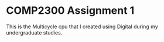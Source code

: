 # COMP2300 Assignment 1

This is the Multicycle cpu that I created using Digital during my undergraduate studies.

